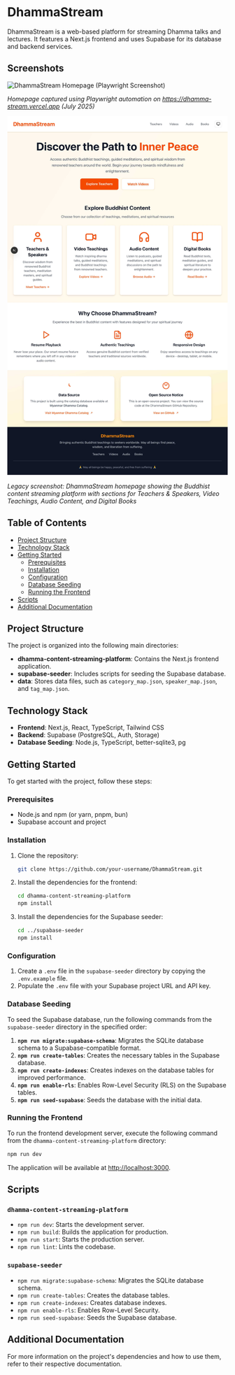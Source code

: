 # DhammaStream

DhammaStream is a web-based platform for streaming Dhamma talks and lectures. It features a Next.js frontend and uses Supabase for its database and backend services.

## Screenshots


![DhammaStream Homepage (Playwright Screenshot)](screenshots/dhamma-stream-homepage.png)

*Homepage captured using Playwright automation on https://dhamma-stream.vercel.app (July 2025)*

![DhammaStream Application (Legacy Screenshot)](screenshots/dhammastream-app-screenshot.png)

*Legacy screenshot: DhammaStream homepage showing the Buddhist content streaming platform with sections for Teachers & Speakers, Video Teachings, Audio Content, and Digital Books*

## Table of Contents

- [Project Structure](#project-structure)
- [Technology Stack](#technology-stack)
- [Getting Started](#getting-started)
  - [Prerequisites](#prerequisites)
  - [Installation](#installation)
  - [Configuration](#configuration)
  - [Database Seeding](#database-seeding)
  - [Running the Frontend](#running-the-frontend)
- [Scripts](#scripts)
- [Additional Documentation](#additional-documentation)

## Project Structure

The project is organized into the following main directories:

- **dhamma-content-streaming-platform**: Contains the Next.js frontend application.
- **supabase-seeder**: Includes scripts for seeding the Supabase database.
- **data**: Stores data files, such as `category_map.json`, `speaker_map.json`, and `tag_map.json`.

## Technology Stack

- **Frontend**: Next.js, React, TypeScript, Tailwind CSS
- **Backend**: Supabase (PostgreSQL, Auth, Storage)
- **Database Seeding**: Node.js, TypeScript, better-sqlite3, pg

## Getting Started

To get started with the project, follow these steps:

### Prerequisites

- Node.js and npm (or yarn, pnpm, bun)
- Supabase account and project

### Installation

1. Clone the repository:

   ```bash
   git clone https://github.com/your-username/DhammaStream.git
   ```

2. Install the dependencies for the frontend:

   ```bash
   cd dhamma-content-streaming-platform
   npm install
   ```

3. Install the dependencies for the Supabase seeder:

   ```bash
   cd ../supabase-seeder
   npm install
   ```

### Configuration

1. Create a `.env` file in the `supabase-seeder` directory by copying the `.env.example` file.
2. Populate the `.env` file with your Supabase project URL and API key.

### Database Seeding

To seed the Supabase database, run the following commands from the `supabase-seeder` directory in the specified order:

1.  **`npm run migrate:supabase-schema`**: Migrates the SQLite database schema to a Supabase-compatible format.
2.  **`npm run create-tables`**: Creates the necessary tables in the Supabase database.
3.  **`npm run create-indexes`**: Creates indexes on the database tables for improved performance.
4.  **`npm run enable-rls`**: Enables Row-Level Security (RLS) on the Supabase tables.
5.  **`npm run seed-supabase`**: Seeds the database with the initial data.

### Running the Frontend

To run the frontend development server, execute the following command from the `dhamma-content-streaming-platform` directory:

```bash
npm run dev
```

The application will be available at [http://localhost:3000](http://localhost:3000).

## Scripts

### `dhamma-content-streaming-platform`

- `npm run dev`: Starts the development server.
- `npm run build`: Builds the application for production.
- `npm run start`: Starts the production server.
- `npm run lint`: Lints the codebase.

### `supabase-seeder`

- `npm run migrate:supabase-schema`: Migrates the SQLite database schema.
- `npm run create-tables`: Creates the database tables.
- `npm run create-indexes`: Creates database indexes.
- `npm run enable-rls`: Enables Row-Level Security.
- `npm run seed-supabase`: Seeds the Supabase database.

## Additional Documentation

For more information on the project's dependencies and how to use them, refer to their respective documentation.
